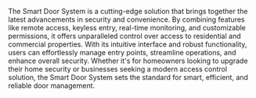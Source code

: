 The Smart Door System is a cutting-edge solution that brings together the latest advancements in security and convenience. By combining features like remote access, keyless entry, real-time monitoring, and customizable permissions, it offers unparalleled control over access to residential and commercial properties. With its intuitive interface and robust functionality, users can effortlessly manage entry points, streamline operations, and enhance overall security. Whether it's for homeowners looking to upgrade their home security or businesses seeking a modern access control solution, the Smart Door System sets the standard for smart, efficient, and reliable door management.
